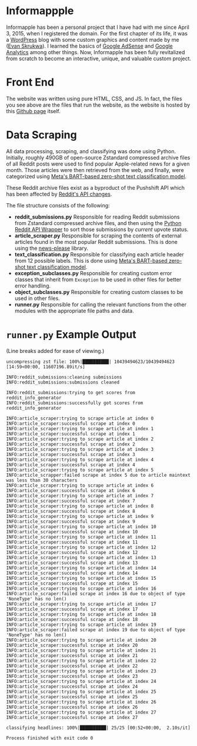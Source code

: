 # Informappple
Informapple has been a personal project that I have had with me since April 3, 2015, when I registered the domain. For the first chapter of its life, it was a [WordPress](https://wordpress.com) blog with some custom graphics and content made by me ([Evan Skrukwa](https://www.linkedin.com/in/skrukwa)). I learned the basics of [Google AdSense](https://adsense.google.com/start) and [Google Analytics](https://developers.google.com/analytics) among other things. Now, Informapple has been fully revitalized from scratch to become an interactive, unique, and valuable custom project.

# Front End
The website was written using pure HTML, CSS, and JS. In fact, the files you see above are the files that run the website, as the website is hosted by this [Github page](https://pages.github.com) itself.

# Data Scraping
All data processing, scraping, and classifying was done using Python. Initially, roughly 490GB of open-source Zstandard compressed archive files of all Reddit posts were used to find popular Apple-related news for a given month. Those articles were then retrieved from the web, and finally, were categorized using [Meta's BART-based zero-shot text classification model](https://huggingface.co/facebook/bart-large-mnli).

These Reddit archive files exist as a byproduct of the Pushshift API which has been affected by [Reddit's API changes](https://en.wikipedia.org/wiki/2023_Reddit_API_controversy).

The file structure consists of the following:
* **reddit_submissions.py**
Responsible for reading Reddit submissions from Zstandard compressed archive files, and then using the [Python Reddit API Wrapper](https://github.com/praw-dev/praw) to sort those submissions by *current* upvote status.
* **article_scraper.py**
Responsible for scraping the contents of external articles found in the most popular Reddit submissions. This is done using the [news-please](https://github.com/fhamborg/news-please) library.
* **text_classification.py**
Responsible for classifying each article header from 12 possible labels. This is done using [Meta's BART-based zero-shot text classification model](https://huggingface.co/facebook/bart-large-mnli).
* **exception_subclasses.py**
Responsible for creating custom error classes that inherit from `Exception` to be used in other files for better error handling.
* **object_subclasses.py**
Responsible for creating custom classes to be used in other files.
* **runner.py**
Responsible for calling the relevant functions from the other modules with the appropriate file paths and data.

# `runner.py` Example Output
(Line breaks added for ease of viewing.)
```
uncompressing zst file: 100%|██████████| 10439494623/10439494623 [14:59<00:00, 11607196.89it/s]

INFO:reddit_submissions:cleaning submissions
INFO:reddit_submissions:submissions cleaned

INFO:reddit_submissions:trying to get scores from reddit_info_generator
INFO:reddit_submissions:successfully got scores from reddit_info_generator

INFO:article_scraper:trying to scrape article at index 0
INFO:article_scraper:successful scrape at index 0
INFO:article_scraper:trying to scrape article at index 1
INFO:article_scraper:successful scrape at index 1
INFO:article_scraper:trying to scrape article at index 2
INFO:article_scraper:successful scrape at index 2
INFO:article_scraper:trying to scrape article at index 3
INFO:article_scraper:successful scrape at index 3
INFO:article_scraper:trying to scrape article at index 4
INFO:article_scraper:successful scrape at index 4
INFO:article_scraper:trying to scrape article at index 5
INFO:article_scrapper:failed scrape at index 5 due to article maintext was less than 30 characters
INFO:article_scraper:trying to scrape article at index 6
INFO:article_scraper:successful scrape at index 6
INFO:article_scraper:trying to scrape article at index 7
INFO:article_scraper:successful scrape at index 7
INFO:article_scraper:trying to scrape article at index 8
INFO:article_scraper:successful scrape at index 8
INFO:article_scraper:trying to scrape article at index 9
INFO:article_scraper:successful scrape at index 9
INFO:article_scraper:trying to scrape article at index 10
INFO:article_scraper:successful scrape at index 10
INFO:article_scraper:trying to scrape article at index 11
INFO:article_scraper:successful scrape at index 11
INFO:article_scraper:trying to scrape article at index 12
INFO:article_scraper:successful scrape at index 12
INFO:article_scraper:trying to scrape article at index 13
INFO:article_scraper:successful scrape at index 13
INFO:article_scraper:trying to scrape article at index 14
INFO:article_scraper:successful scrape at index 14
INFO:article_scraper:trying to scrape article at index 15
INFO:article_scraper:successful scrape at index 15
INFO:article_scraper:trying to scrape article at index 16
INFO:article_scraper:failed scrape at index 16 due to object of type 'NoneType' has no len()
INFO:article_scraper:trying to scrape article at index 17
INFO:article_scraper:successful scrape at index 17
INFO:article_scraper:trying to scrape article at index 18
INFO:article_scraper:successful scrape at index 18
INFO:article_scraper:trying to scrape article at index 19
INFO:article_scraper:failed scrape at index 19 due to object of type 'NoneType' has no len()
INFO:article_scraper:trying to scrape article at index 20
INFO:article_scraper:successful scrape at index 20
INFO:article_scraper:trying to scrape article at index 21
INFO:article_scraper:successful scrape at index 21
INFO:article_scraper:trying to scrape article at index 22
INFO:article_scraper:successful scrape at index 22
INFO:article_scraper:trying to scrape article at index 23
INFO:article_scraper:successful scrape at index 23
INFO:article_scraper:trying to scrape article at index 24
INFO:article_scraper:successful scrape at index 24
INFO:article_scraper:trying to scrape article at index 25
INFO:article_scraper:successful scrape at index 25
INFO:article_scraper:trying to scrape article at index 26
INFO:article_scraper:successful scrape at index 26
INFO:article_scraper:trying to scrape article at index 27
INFO:article_scraper:successful scrape at index 27

classifying headlines: 100%|██████████| 25/25 [00:52<00:00,  2.10s/it]

Process finished with exit code 0
```